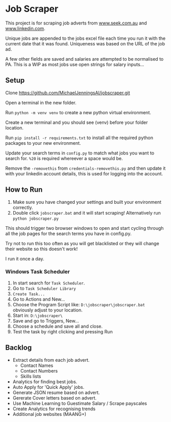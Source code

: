 # Job Scraper

This project is for scraping job adverts from www.seek.com.au and www.linkedin.com.

Unique jobs are appended to the jobs excel file each time you run it with the current date that it was found. Uniqueness was based on the URL of the job ad.

A few other fields are saved and salaries are attempted to be normalised to PA. This is a WIP as most jobs use open strings for salary inputs...

## Setup

Clone https://github.com/MichaelJenningsAI/jobscraper.git

Open a terminal in the new folder.

Run `python -m venv venv` to create a new python virtual environment.

Create a new terminal and you should see (venv) before your folder location.

Run `pip install -r requirements.txt` to install all the required python packages to your new environment.

Update your search terms in `config.py` to match what jobs you want to search for. `%20` is required whereever a space would be.

Remove the `-removethis` from `credentials-removethis.py` and then update it with your linkedin account details, this is used for logging into the account.

## How to Run

1. Make sure you have changed your settings and built your environment correctly.
2. Double click `jobscraper.bat` and it will start scraping! Alternatively run `python jobscraper.py`

This should trigger two browser windows to open and start cycling through all the job pages for the search terms you have in config.py.

Try not to run this too often as you will get blacklisted or they will change their website so this doesn't work!

I run it once a day.

### Windows Task Scheduler

1. In start search for `Task Scheduler`.
2. Go to `Task Scheduler Library`
3. `Create Task...`
4. Go to Actions and New...
5. Choose the Program Script like: `D:\jobscraper\jobscraper.bat` obviously adjust to your location.
6. Start in: `D:\jobscraper\`
7. Save and go to Triggers, New...
8. Choose a schedule and save all and close.
9. Test the task by right clicking and pressing Run

## Backlog

* Extract details from each job advert.
  * Contact Names
  * Contact Numbers
  * Skills lists
* Analytics for finding best jobs.
* Auto Apply for 'Quick Apply' jobs.
* Generate JSON resume based on advert.
* Gererate Cover letters based on advert.
* Use Machine Learning to Guestimate Salary / Scrape payscales
* Create Analytics for recognising trends
* Additional job websites (MAANG+)
